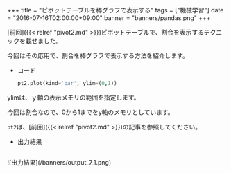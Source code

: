 +++
title = "ピボットテーブルを棒グラフで表示する"
tags = ["機械学習"]
date = "2016-07-16T02:00:00+09:00"
banner = "banners/pandas.png"
+++

[前回]({{< relref "pivot2.md" >}})ピボットテーブルで、割合を表示するテクニックを載せました。

今回はその応用で、割合を棒グラフで表示する方法を紹介します。

<!--more-->

- コード

    ```python
    pt2.plot(kind='bar', ylim=(0,1))
    ```

ylimは、ｙ軸の表示メモリの範囲を指定します。

今回は割合なので、0から1までをy軸のメモリとしています。

`pt2`は、[前回]({{< relref "pivot2.md" >}})の記事を参照してください。

- 出力結果

<p style="float:left">
![出力結果](/banners/output_7_1.png)
<p>
